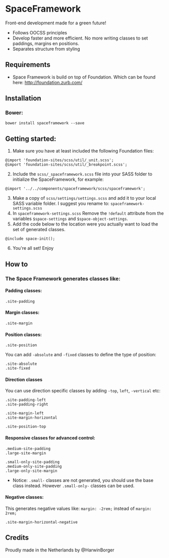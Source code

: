 # SpaceFramework 
Front-end development made for a green future!

- Follows OOCSS principles
- Develop faster and more efficient. No more writing classes to set paddings, margins en positions. 
- Separates structure from styling 

## Requirements
- Space Framework is build on top of Foundation. Which can be found here: http://foundation.zurb.com/

## Installation

### Bower: 
```
bower install spaceframework --save
```
## Getting started:
1. Make sure you have at least included the following Foundation files:
```
@import 'foundation-sites/scss/util/_unit.scss';
@import 'foundation-sites/scss/util/_breakpoint.scss';
```
2. Include the `scss/_spaceframework.scss` file into your SASS folder to initialize the SpaceFramework, for example:
```
@import '../../components/spaceframework/scss/spaceframework';
```

3. Make a copy of `scss/settings/settings.scss` and add it to your local SASS variable folder. I suggest you rename to: `spaceframework-settings.scss`
4. In `spaceframework-settings.scss` Remove the `!default` attribute from the variables `$space-settings` and `$space-object-settings`.
5. Add the code below to the location were you actually want to load the set of generated classes.
```
@include space-init();
``` 
6. You're all set! Enjoy 

## How to
### The Space Framework generates classes like:
#### Padding classes: 
```
.site-padding
```

#### Margin classes:
```
.site-margin
```


#### Position classes:
```
.site-position
```
You can add `-absolute` and `-fixed` classes to define the type of position:
```
.site-absolute
.site-fixed
```

#### Direction classes
You can use direction specific classes by adding `-top`, `left`, `-vertical` etc:
```
.site-padding-left
.site-padding-right
```
```
.site-margin-left
.site-margin-horizontal
```
```
.site-position-top
```

#### Responsive classes for advanced control:
```
.medium-site-padding
.large-site-margin
```
```
.small-only-site-padding
.medium-only-site-padding
.large-only-site-margin
```
- Notice: `.small-` classes are not generated, you should use the base class instead. However `.small-only-` classes can be used.

#### Negative classes:
This generates negative values like: `margin: -2rem;` instead of `margin: 2rem;`
```
.site-margin-horizontal-negative  
```
## Credits
Proudly made in the Netherlands by @HarwinBorger

